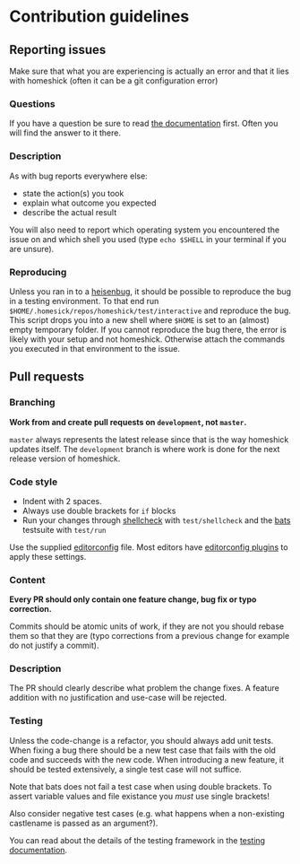 # Contribution guidelines #

## Reporting issues ##
Make sure that what you are experiencing is actually an error and that it lies
with homeshick (often it can be a git configuration error)

### Questions ###
If you have a question be sure to read
[the documentation](https://github.com/andsens/homeshick/wiki) first.
Often you will find the answer to it there.

### Description ###
As with bug reports everywhere else:

* state the action(s) you took
* explain what outcome you expected
* describe the actual result

You will also need to report which operating system you encountered the issue on
and which shell you used (type `echo $SHELL` in your terminal if you are unsure).

### Reproducing ###
Unless you ran in to a [heisenbug](http://en.wikipedia.org/wiki/Heisenbug),
it should be possible to reproduce the
bug in a testing environment. To that end run
`$HOME/.homesick/repos/homeshick/test/interactive` and reproduce the bug.  This
script drops you into a new shell where `$HOME` is set to an (almost) empty
temporary folder. If you cannot reproduce the bug there, the error is likely
with your setup and not homeshick. Otherwise attach the commands you executed
in that environment to the issue.

## Pull requests ##

### Branching
**Work from and create pull requests on `development`, not `master`.**

`master` always represents the latest release since that is the way homeshick
updates itself. The `development` branch is where work is done for the next
release version of homeshick.

### Code style ###
* Indent with 2 spaces.
* Always use double brackets for `if` blocks
* Run your changes through
[shellcheck](https://www.shellcheck.net/) with `test/shellcheck`
and the [bats](https://github.com/sstephenson/bats) testsuite with `test/run`

Use the supplied [editorconfig](http://editorconfig.org) file.
Most editors have [editorconfig plugins](http://editorconfig.org/#download)
to apply these settings.

### Content ###
**Every PR should only contain one feature change, bug fix or typo correction.**

Commits should be atomic units of work, if they are not you should rebase them
so that they are (typo corrections from a previous change for example do not
justify a commit).

### Description ###
The PR should clearly describe what problem the change fixes.
A feature addition with no justification and use-case will be rejected.

### Testing ###
Unless the code-change is a refactor, you should always add unit tests.  When
fixing a bug there should be a new test case that fails with the old code and
succeeds with the new code. When introducing a new feature, it should be
tested extensively, a single test case will not suffice.

Note that bats does not fail a test case when using double brackets.
To assert variable values and file existance you *must* use single brackets!

Also consider negative test cases (e.g. what happens when a non-existing
castlename is passed as an argument?).

You can read about the details of the testing framework in the
[testing documentation](https://github.com/andsens/homeshick/wiki/Testing).
